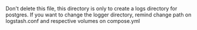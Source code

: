 Don't delete this file, this directory is only to create a logs directory for postgres.
If you want to change the logger directory, remind change path on logstash.conf and respective volumes on compose.yml